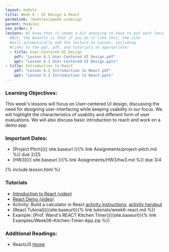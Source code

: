 ```yaml
---
layout: module
title: Week 6 - UI Design & React
permalink: /modules/week6-uidesign
parent: Modules
nav_order: 6
lessons: #I know that it seems a bit annoying to have to put each lesson in the yaml header like this...
  #But, the benefit is that if you do it like this, the site
  #will automatically add the lecture on Canvas, including
  #links to the ppt, pdf, and tutorials as appropriate!
  - title: User-Centered UI Design 
    pdf: "Lesson 6.1 User-Centered UI Design.pdf"
    ppt: "Lesson 6.1 User-Centered UI Design.pptx"
- title: Introduction to React 
    pdf: "Lesson 6.2 Introduction to React.pdf"
    ppt: "Lesson 6.2 Introduction to React.pptx"
---
```


### Learning Objectives:

This week's lessons will focus on User-centered UI design, discussing the need for designing user-interfacing while keeping usability in our focus. We will highlight the characteristics of usability and different form of user evaluations. We will also discuss basic introduction to reach and work on a demo app.

### Important Dates:

- [Project Pitch]({{ site.baseurl }}{% link Assignments/project-pitch.md %}) due 2/25
- [HW3]({{ site.baseurl }}{% link Assignments/HW3/hw3.md %}) due 3/4

{% include lesson.html %}

### Tutorials
* [Introduction to React (video)](https://northeastern.instructure.com/courses/99531/files/folder/React?preview=14018834)
* [React Demo (video)](https://northeastern.instructure.com/courses/99531/files/folder/React?preview=14018845)
* Activity: Build a calculator in React [activity instructions](https://northeastern.instructure.com/courses/99531/files/folder/React?preview=14024088), [activity handout](https://northeastern.instructure.com/files/14018677/download?download_frd=1)
* [React Tutorial]({{site.baseurl}}{% link tutorials/week6-react.md %})
* Example: [Prof. Wand's REACT Kitchen Timer]({{site.baseurl}}{% link Examples/Week06-Kitchen-Timer-App.zip %})

### Additional Readings:

* React/JS [Home](https://reactjs.org/)


